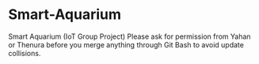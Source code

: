 # Smart-Aquarium
Smart Aquarium (IoT Group Project)  Please ask for permission from Yahan or Thenura before you merge anything through Git Bash to avoid update collisions.
